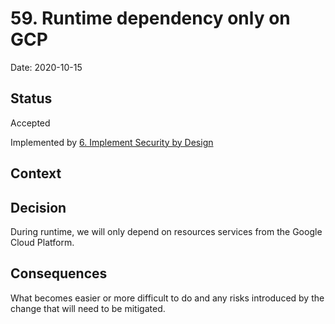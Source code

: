 # 59. Runtime dependency only on GCP

Date: 2020-10-15

## Status

Accepted

Implemented by [6. Implement Security by Design](0006-implement-security-by-design.md)

## Context



## Decision

During runtime, we will only depend on resources services from the Google Cloud Platform.

## Consequences

What becomes easier or more difficult to do and any risks introduced by the change that will need to be mitigated.

